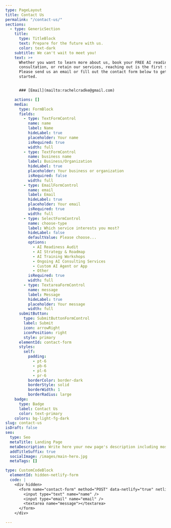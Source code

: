 ```yaml
---
type: PageLayout
title: Contact Us
permalink: "/contact-us/"
sections:
  - type: GenericSection
    title:
      type: TitleBlock
      text: Prepare for the future with us.
      color: text-dark
    subtitle: We can't wait to meet you!
    text: >+
      Whether you want to learn more about us, book your FREE AI readiness
      consultation, or retain our services, reaching out is the first step!
      Please send us an email or fill out the contact form below to get things
      started.


      ### [Email](mailto:rachelcradke@gmail.com)

    actions: []
    media:
      type: FormBlock
      fields:
        - type: TextFormControl
          name: name
          label: Name
          hideLabel: true
          placeholder: Your name
          isRequired: true
          width: full
        - type: TextFormControl
          name: business name
          label: Business/Organization
          hideLabel: true
          placeholder: Your business or organization
          isRequired: false
          width: full
        - type: EmailFormControl
          name: email
          label: Email
          hideLabel: true
          placeholder: Your email
          isRequired: true
          width: full
        - type: SelectFormControl
          name: choose-type
          label: Which service interests you most?
          hideLabel: false
          defaultValue: Please choose...
          options:
            - AI Readiness Audit
            - AI Strategy & Roadmap
            - AI Training Workshops
            - Ongoing AI Consulting Services
            - Custom AI Agent or App
            - Other
          isRequired: true
          width: full
        - type: TextareaFormControl
          name: message
          label: Message
          hideLabel: true
          placeholder: Your message
          width: full
      submitButton:
        type: SubmitButtonFormControl
        label: Submit
        icon: arrowRight
        iconPosition: right
        style: primary
      elementId: contact-form
      styles:
        self:
          padding:
            - pt-6
            - pb-6
            - pl-6
            - pr-6
          borderColor: border-dark
          borderStyle: solid
          borderWidth: 1
          borderRadius: large
    badge:
      type: Badge
      label: Contact Us
      color: text-primary
    colors: bg-light-fg-dark
slug: contact-us
isDraft: false
seo:
  type: Seo
  metaTitle: Landing Page
  metaDescription: Write here your new page's description including most relevant keywords.
  addTitleSuffix: true
  socialImage: /images/main-hero.jpg
  metaTags: []

type: CustomCodeBlock
  elementId: hidden-netlify-form
  code: |
    <div hidden>
      <form name="contact-form" method="POST" data-netlify="true" netlify-honeypot="bot-field">
        <input type="text" name="name" />
        <input type="email" name="email" />
        <textarea name="message"></textarea>
      </form>
    </div>

---
```

